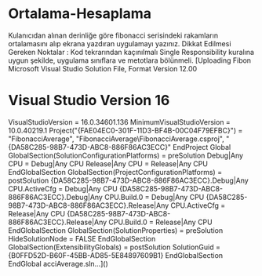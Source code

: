 # Ortalama-Hesaplama
Kulanıcıdan alınan derinliğe göre fibonacci serisindeki rakamların ortalamasını alıp ekrana yazdıran uygulamayı yazınız.  Dikkat Edilmesi Gereken Noktalar :  Kod tekrarından kaçınılmalı Single Responsibility kuralına uygun şekilde, uygulama sınıflara ve metotlara bölünmeli.
[Uploading Fibon
Microsoft Visual Studio Solution File, Format Version 12.00
# Visual Studio Version 16
VisualStudioVersion = 16.0.34601.136
MinimumVisualStudioVersion = 10.0.40219.1
Project("{FAE04EC0-301F-11D3-BF4B-00C04F79EFBC}") = "FibonacciAverage", "FibonacciAverage\FibonacciAverage.csproj", "{DA58C285-98B7-473D-ABC8-886F86AC3ECC}"
EndProject
Global
	GlobalSection(SolutionConfigurationPlatforms) = preSolution
		Debug|Any CPU = Debug|Any CPU
		Release|Any CPU = Release|Any CPU
	EndGlobalSection
	GlobalSection(ProjectConfigurationPlatforms) = postSolution
		{DA58C285-98B7-473D-ABC8-886F86AC3ECC}.Debug|Any CPU.ActiveCfg = Debug|Any CPU
		{DA58C285-98B7-473D-ABC8-886F86AC3ECC}.Debug|Any CPU.Build.0 = Debug|Any CPU
		{DA58C285-98B7-473D-ABC8-886F86AC3ECC}.Release|Any CPU.ActiveCfg = Release|Any CPU
		{DA58C285-98B7-473D-ABC8-886F86AC3ECC}.Release|Any CPU.Build.0 = Release|Any CPU
	EndGlobalSection
	GlobalSection(SolutionProperties) = preSolution
		HideSolutionNode = FALSE
	EndGlobalSection
	GlobalSection(ExtensibilityGlobals) = postSolution
		SolutionGuid = {B0FFD52D-B60F-45BB-AD85-5E84897609B1}
	EndGlobalSection
EndGlobal
acciAverage.sln…]()
